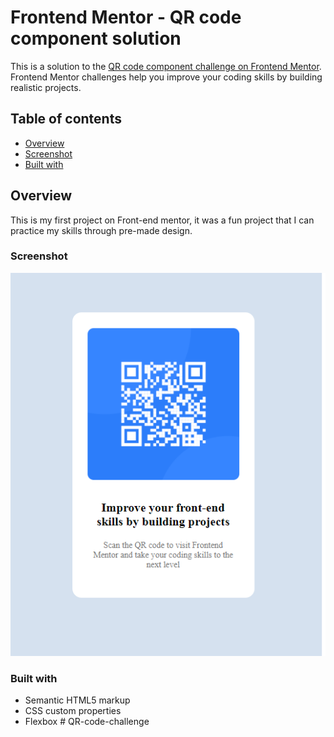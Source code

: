 # Frontend Mentor - QR code component solution

This is a solution to the [QR code component challenge on Frontend Mentor](https://www.frontendmentor.io/challenges/qr-code-component-iux_sIO_H). Frontend Mentor challenges help you improve your coding skills by building realistic projects.

## Table of contents

- [Overview](#overview)
- [Screenshot](#screenshot)
- [Built with](#built-with)

## Overview

This is my first project on Front-end mentor, it was a fun project that I can practice my skills through pre-made design.

### Screenshot

![](./images/screenshot.jpg)

### Built with

- Semantic HTML5 markup
- CSS custom properties
- Flexbox
#   Q R - c o d e - c h a l l e n g e 
 
 